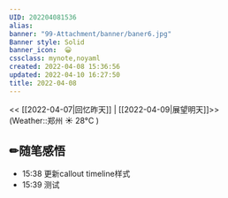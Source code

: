 ```yaml
---
UID: 202204081536 
alias:
banner: "99-Attachment/banner/baner6.jpg"
Banner style: Solid
banner_icon:  😀
cssclass: mynote,noyaml
created: 2022-04-08 15:36:56
updated: 2022-04-10 16:27:50
title: 2022-04-08
---
```


<< [[2022-04-07|回忆昨天]] | [[2022-04-09|展望明天]]>>　　　　(Weather::郑州 ☀️   28°C
)

## ✏随笔感悟

- 15:38 更新callout timeline样式
- 15:39 测试